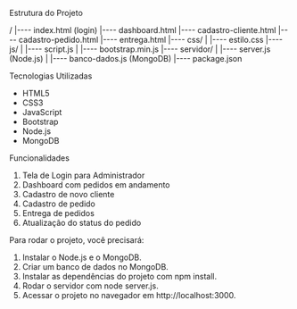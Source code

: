 Estrutura do Projeto


/
|---- index.html (login)
|---- dashboard.html
|---- cadastro-cliente.html
|---- cadastro-pedido.html
|---- entrega.html
|---- css/
|       |---- estilo.css
|---- js/
|       |---- script.js
|       |---- bootstrap.min.js
|---- servidor/
|       |---- server.js (Node.js)
|       |---- banco-dados.js (MongoDB)
|---- package.json


Tecnologias Utilizadas

- HTML5
- CSS3
- JavaScript
- Bootstrap
- Node.js
- MongoDB

Funcionalidades

1. Tela de Login para Administrador
2. Dashboard com pedidos em andamento
3. Cadastro de novo cliente
4. Cadastro de pedido
5. Entrega de pedidos
6. Atualização do status do pedido

Para rodar o projeto, você precisará:

1. Instalar o Node.js e o MongoDB.
2. Criar um banco de dados no MongoDB.
3. Instalar as dependências do projeto com npm install.
4. Rodar o servidor com node server.js.
5. Acessar o projeto no navegador em http://localhost:3000.